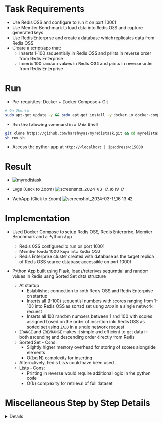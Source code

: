 # Task Requirements

- Use Redis OSS and configure to run it on port 10001
- Use Memtier Benchmark to load data into Redis OSS and capture generated keys
- Use Redis Enterprise and create a database which replicates data from Redis OSS
- Create a script/app that:
  - Inserts 1-100 sequentially in Redis OSS and prints in reverse order from Redis Enterprise
  - Inserts 100 random values in Redis OSS and prints in reverse order from Redis Enterprise

# Run

- Pre-requisites: Docker + Docker Compose + Git
```bash
# On Ubuntu
sudo apt-get update -y && sudo apt-get install -y docker.io docker-compose git
```

- Run the following command in a Unix Shell 
```bash
git clone https://github.com/harshvyas/myredistask.git && cd myredistask
sh run.sh
```
- Access the python app at `http://<localhost | ipaddress>:15000`

# Result

- ![myredistask](python_app/static/myredistask.gif)

- Logs (Click to Zoom)
![screenshot_2024-03-17_16 19 17](https://github.com/harshvyas/myredistask/assets/2585335/49e8eded-7cc7-4d74-8c10-8cfdbf4c5d6b)

- WebApp (Click to Zoom)
![screenshot_2024-03-17_16 13 42](https://github.com/harshvyas/myredistask/assets/2585335/dcb3f28f-d7df-4473-8b9f-4cdf22fb7527)

# Implementation

- Used Docker Compose to setup Redis OSS, Redis Enterprise, Memtier Benchmark and a Python App
  - Redis OSS configured to run on port 10001
  - Memtier loads 1000 keys into Redis OSS
  - Redis Enterprise cluster created with database as the target replica of Redis OSS source database accessible on port 10001
  
- Python App built using Flask, loads/reterives sequential and random values in Redis using Sorted Set data structure 
  - At startup
    - Establishes connection to both Redis OSS and Redis Enterprise on startup 
    - Inserts all (1-100) sequential numbers with scores ranging from 1-100 into Redis OSS as sorted set using `ZADD` in a single network request
    - Inserts all 100 random numbers between 1 and 100 with scores assigned based on the order of insertion into Redis OSS as sorted set using `ZADD` in a single network request
  - `ZRANGE` and `ZREVRANGE` makes it simple and efficient to get data in both ascending and descending order directly from Redis
  - Sorted Set - Cons: 
    - Slightly higher memory overhead for storing of scores alongside elements
    - O(log N) complexity for inserting
  - Alternatively, Redis Lists could have been used
  - Lists - Cons: 
    - Printing in reverse would require additional logic in the python code 
    - O(N) complexity for retrieval of full dataset

# Miscellaneous Step by Step Details

<details>

- Use `sudo` if needed

## 1. Clone 

```bash
git clone https://github.com/harshvyas/myredistask.git && cd myredistask
```

## 2. Build 

```bash
docker-compose build
```

## 3. Start

```bash
docker-compose up -d
```

## 4. Check Redis OSS Logs 

```bash
docker-compose logs my_redis_oss
```

## 5. Check Redis Enterprise Logs

```bash
docker-compose logs my_redis_enterprise
```

## 6. Check Memtier Logs

```bash
docker-compose logs my_memtier_benchmark | more
```

## 7. Check Memtier Result

```bash
docker exec -it `docker ps -aqf "name=my_redis_oss"` bash -c 'redis-cli -p 10001 KEYS "memtier-*"' > keys.txt && cat keys.txt
```

## 8. Setup Cluster and Create Database in Redis Enterprise cluster.local to replicate from Redis OSS

```bash
# wait for redis enterprise to become healthy
echo "Waiting for Redis Enterprise bootstrap to become healthy..."
until curl -k https://localhost:8443 >/dev/null 2>&1; do
    echo "Waiting for Redis Enterprise bootstrap to become healthy...";
    sleep 60;
done

# create redis enterprise cluster and database for replication
echo "Creating Redis Enterprise cluster and database with replication enabled from Redis OSS..."
docker exec -it `docker ps -aqf "name=my_redis_enterprise"` bash -c '\
    until curl -k https://localhost:9443 >/dev/null 2>&1; \
        do \
            echo "Waiting for Redis Enterprise service to become healthy..."; \
            sleep 5; \
        done \
    && /opt/redislabs/bin/rladmin cluster create name cluster.local username admin@example.com password admin ; \
    sleep 60 ; \
    until curl -u admin@example.com:admin -k https://localhost:9443/v1/clusters >/dev/null 2>&1; \
        do \
            echo "Waiting for Redis Enterprise cluster to become healthy..."; \
            sleep 5; \
        done \
    && curl -u admin@example.com:admin -k -X POST -f https://localhost:9443/v1/bdbs \
    -H "Content-type: application/json" \
    -d '\''{"name":"test","port":12000,"memory_size":107374182,"replica_sources":[{"uri":"redis://my_redis_oss:10001","server_cert":""}],"replica_sync":"enabled"}'\'''
```

## 9. Watch Python App Logs

```bash
docker-compose logs -f my_python_app
```

## 10. Validate from browser 

- http://localhost:15000

## 11. Sample Output from Python App logs after clicking buttons 1,2,3,4 in UI

```bash
my_python_app-1  | Data in Redis Sorted Set (Key: sequential_numbers ) from Redis Instance: [ Redis<ConnectionPool<Connection<host=my_redis_oss,port=10001,db=0>>> ] with Default Order
my_python_app-1  | 1 2 3 4 5 6 7 8 9 10 11 12 13 14 15 16 17 18 19 20 21 22 23 24 25 26 27 28 29 30 31 32 33 34 35 36 37 38 39 40 41 42 43 44 45 46 47 48 49 50 51 52 53 54 55 56 57 58 59 60 61 62 63 64 65 66 67 68 69 70 71 72 73 74 75 76 77 78 79 80 81 82 83 84 85 86 87 88 89 90 91 92 93 94 95 96 97 98 99 100 
my_python_app-1  | ----------
my_python_app-1  | INFO:werkzeug:192.168.112.1 - - [17/Mar/2024 15:31:28] "GET /load-sequential-redis-oss HTTP/1.1" 200 -
my_python_app-1  | Data in Redis Sorted Set (Key: sequential_numbers ) from Redis Instance: [ Redis<ConnectionPool<Connection<host=my_redis_enterprise,port=12000,db=0>>> ] with Reverse Order
my_python_app-1  | 100 99 98 97 96 95 94 93 92 91 90 89 88 87 86 85 84 83 82 81 80 79 78 77 76 75 74 73 72 71 70 69 68 67 66 65 64 63 62 61 60 59 58 57 56 55 54 53 52 51 50 49 48 47 46 45 44 43 42 41 40 39 38 37 36 35 34 33 32 31 30 29 28 27 26 25 24 23 22 21 20 19 18 17 16 15 14 13 12 11 10 9 8 7 6 5 4 3 2 1 
my_python_app-1  | ----------
my_python_app-1  | INFO:werkzeug:192.168.112.1 - - [17/Mar/2024 15:31:30] "GET /load-sequential-redis-enterprise HTTP/1.1" 200 -
my_python_app-1  | Data in Redis Sorted Set (Key: random_numbers ) from Redis Instance: [ Redis<ConnectionPool<Connection<host=my_redis_oss,port=10001,db=0>>> ] with Default Order
my_python_app-1  | 50 24 5 58 70 47 63 57 95 93 59 17 34 96 51 77 94 76 4 67 91 80 1 83 53 35 52 64 22 33 38 28 62 73 16 89 78 19 69 100 54 12 2 90 85 18 61 56 44 43 32 36 13 97 8 75 3 30 45 72 66 71 21 41 55 40 37 87 25 15 31 46 9 65 10 27 84 11 92 82 26 81 23 20 74 68 6 99 49 79 39 42 98 86 60 48 14 29 7 88 
my_python_app-1  | ----------
my_python_app-1  | INFO:werkzeug:192.168.112.1 - - [17/Mar/2024 15:31:31] "GET /load-random-redis-oss HTTP/1.1" 200 -
my_python_app-1  | Data in Redis Sorted Set (Key: random_numbers ) from Redis Instance: [ Redis<ConnectionPool<Connection<host=my_redis_enterprise,port=12000,db=0>>> ] with Reverse Order
my_python_app-1  | 88 7 29 14 48 60 86 98 42 39 79 49 99 6 68 74 20 23 81 26 82 92 11 84 27 10 65 9 46 31 15 25 87 37 40 55 41 21 71 66 72 45 30 3 75 8 97 13 36 32 43 44 56 61 18 85 90 2 12 54 100 69 19 78 89 16 73 62 28 38 33 22 64 52 35 53 83 1 80 91 67 4 76 94 77 51 96 34 17 59 93 95 57 63 47 70 58 5 24 50 
my_python_app-1  | ----------
my_python_app-1  | INFO:werkzeug:192.168.112.1 - - [17/Mar/2024 15:31:33] "GET /load-random-redis-enterprise HTTP/1.1" 200 -
```

## 12. Kill

```bash
docker-compose down
```
</details>
